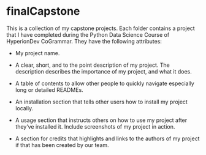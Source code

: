 # finalCapstone
This is a collection of my capstone projects. Each folder contains a project that I have completed during the Python Data Science Course of HyperionDev CoGrammar. They have the following attributes:

- My project name.

- A clear, short, and to the point description of my project. The description describes
the importance of my project, and what it does.

- A table of contents to allow other people to quickly navigate
especially long or detailed READMEs.

- An installation section that tells other users how to install my project
locally.

- A usage section that instructs others on how to use my project after
they’ve installed it. Include screenshots of my project in action.

- A section for credits that highlights and links to the authors of my
project if that has been created by our team.
